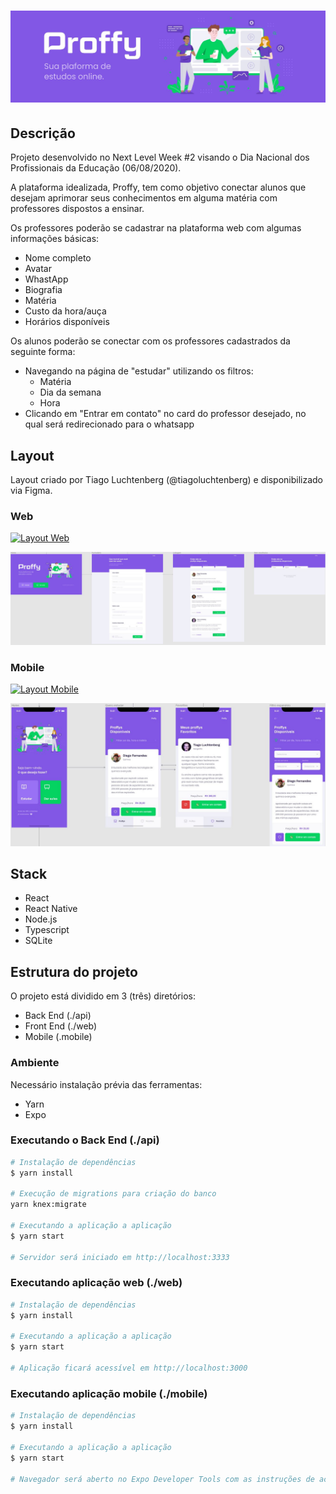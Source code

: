 <h1 align="center">
    <img alt="Proffy" title="Proffy" src="./misc/banner_proffy.JPG" />
</h1>

## Descrição

Projeto desenvolvido no Next Level Week #2 visando o Dia Nacional dos Profissionais da Educação (06/08/2020).

A plataforma idealizada, Proffy, tem como objetivo conectar alunos que desejam aprimorar seus conhecimentos em alguma matéria com professores dispostos a ensinar.

Os professores poderão se cadastrar na plataforma web com algumas informações básicas:

- Nome completo
- Avatar
- WhastApp
- Biografia
- Matéria
- Custo da hora/auça
- Horários disponíveis

Os alunos poderão se conectar com os professores cadastrados da seguinte forma:

- Navegando na página de "estudar" utilizando os filtros:
  - Matéria
  - Dia da semana
  - Hora
- Clicando em "Entrar em contato" no card do professor desejado, no qual será redirecionado para o whatsapp

## Layout 

Layout criado por Tiago Luchtenberg (@tiagoluchtenberg) e disponibilizado via Figma.

### Web

<a href="https://www.figma.com/file/GHGS126t7WYjnPZdRKChJF/Proffy-Web?node-id=0%3A1">
  <img alt="Layout Web" src="https://img.shields.io/badge/Acessar%20Layout%20-Figma-%2304D361">
</a>

<p align="center">
  <img alt="Layout Web" title="Layout Web" src="./misc/layout-web.JPG">
</p>

### Mobile

<a href="https://www.figma.com/file/e33KvgUpFdunXxJjHnK7CG/Proffy-Mobile?node-id=0%3A1">
  <img alt="Layout Mobile" src="https://img.shields.io/badge/Acessar%20Layout%20-Figma-%2304D361">
</a>

<p align="center">
  <img alt="Layout Mobile" title="Layout Mobile" src="./misc/layout-mobile.JPG">
</p>

## Stack

- React
- React Native
- Node.js
- Typescript
- SQLite

## Estrutura do projeto

O projeto está dividido em 3 (três) diretórios:

- Back End (./api)
- Front End (./web)
- Mobile (.mobile)

### Ambiente

Necessário instalação prévia das ferramentas:

- Yarn
- Expo

### Executando o Back End (./api)

```bash
# Instalação de dependências
$ yarn install

# Execução de migrations para criação do banco
yarn knex:migrate

# Executando a aplicação a aplicação
$ yarn start

# Servidor será iniciado em http://localhost:3333 
```

### Executando aplicação web (./web)

```bash
# Instalação de dependências
$ yarn install

# Executando a aplicação a aplicação
$ yarn start

# Aplicação ficará acessível em http://localhost:3000
```

### Executando aplicação mobile (./mobile)

```bash
# Instalação de dependências
$ yarn install

# Executando a aplicação a aplicação
$ yarn start

# Navegador será aberto no Expo Developer Tools com as instruções de acesso
```

